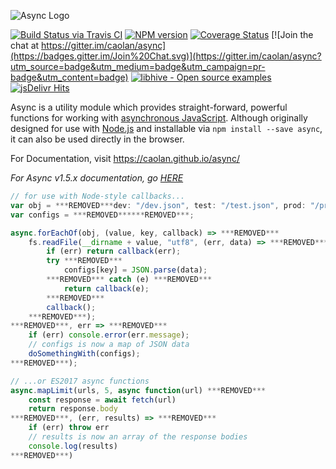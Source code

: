 ![Async Logo](https://raw.githubusercontent.com/caolan/async/master/logo/async-logo_readme.jpg)

[![Build Status via Travis CI](https://travis-ci.org/caolan/async.svg?branch=master)](https://travis-ci.org/caolan/async)
[![NPM version](https://img.shields.io/npm/v/async.svg)](https://www.npmjs.com/package/async)
[![Coverage Status](https://coveralls.io/repos/caolan/async/badge.svg?branch=master)](https://coveralls.io/r/caolan/async?branch=master)
[![Join the chat at https://gitter.im/caolan/async](https://badges.gitter.im/Join%20Chat.svg)](https://gitter.im/caolan/async?utm_source=badge&utm_medium=badge&utm_campaign=pr-badge&utm_content=badge)
[![libhive - Open source examples](https://www.libhive.com/providers/npm/packages/async/examples/badge.svg)](https://www.libhive.com/providers/npm/packages/async)
[![jsDelivr Hits](https://data.jsdelivr.com/v1/package/npm/async/badge?style=rounded)](https://www.jsdelivr.com/package/npm/async)


Async is a utility module which provides straight-forward, powerful functions for working with [asynchronous JavaScript](http://caolan.github.io/async/global.html). Although originally designed for use with [Node.js](https://nodejs.org/) and installable via `npm install --save async`, it can also be used directly in the browser.

For Documentation, visit <https://caolan.github.io/async/>

*For Async v1.5.x documentation, go [HERE](https://github.com/caolan/async/blob/v1.5.2/README.md)*


```javascript
// for use with Node-style callbacks...
var obj = ***REMOVED***dev: "/dev.json", test: "/test.json", prod: "/prod.json"***REMOVED***;
var configs = ***REMOVED******REMOVED***;

async.forEachOf(obj, (value, key, callback) => ***REMOVED***
    fs.readFile(__dirname + value, "utf8", (err, data) => ***REMOVED***
        if (err) return callback(err);
        try ***REMOVED***
            configs[key] = JSON.parse(data);
        ***REMOVED*** catch (e) ***REMOVED***
            return callback(e);
        ***REMOVED***
        callback();
    ***REMOVED***);
***REMOVED***, err => ***REMOVED***
    if (err) console.error(err.message);
    // configs is now a map of JSON data
    doSomethingWith(configs);
***REMOVED***);
```

```javascript
// ...or ES2017 async functions
async.mapLimit(urls, 5, async function(url) ***REMOVED***
    const response = await fetch(url)
    return response.body
***REMOVED***, (err, results) => ***REMOVED***
    if (err) throw err
    // results is now an array of the response bodies
    console.log(results)
***REMOVED***)
```
